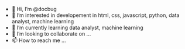 - 👋 Hi, I’m @docbug
- 👀 I’m interested in developement in html, css, javascript, python, data analyst, machine learning
- 🌱 I’m currently learning data analyst, machine learning
- 💞️ I’m looking to collaborate on ...
- 📫 How to reach me ...

<!---
docbug/docbug is a ✨ special ✨ repository because its `README.md` (this file) appears on your GitHub profile.
You can click the Preview link to take a look at your changes.
--->
